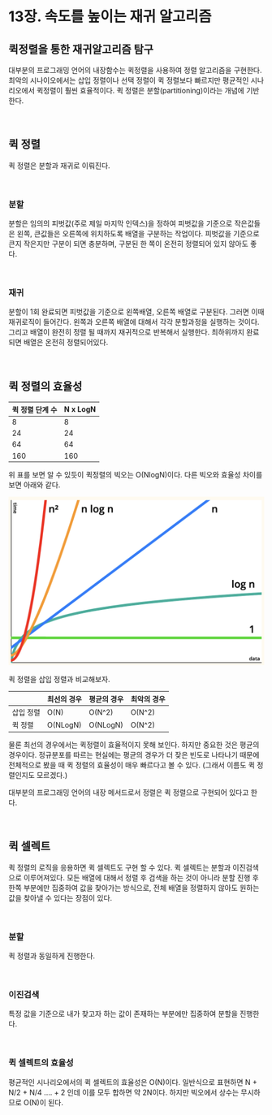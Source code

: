 # 13장. 속도를 높이는 재귀 알고리즘

## 퀵정렬을 통한 재귀알고리즘 탐구

대부분의 프로그래밍 언어의 내장함수는 퀵정렬을 사용하여 정렬 알고리즘을 구현한다. 최악의 시나이오에서는 삽입 정렬이나 선택 정렬이 퀵 정렬보다 빠르지만 평균적인 시나리오에서 퀵정렬이 훨씬 효율적이다. 퀵 정렬은 분할(partitioning)이라는 개념에 기반한다.

<br>

## 퀵 정렬

퀵 정렬은 분할과 재귀로 이뤄진다.

<br>

### 분할

분할은 임의의 피벗값(주로 제일 마지막 인덱스)을 정하여 피벗값을 기준으로 작은값들은 왼쪽, 큰값들은 오른쪽에 위치하도록 배열을 구분하는 작업이다. 피벗값을 기준으로 큰지 작은지만 구분이 되면 충분하며, 구분된 한 쪽이 온전히 정렬되어 있지 않아도 좋다.

<br>

### 재귀

분할이 1회 완료되면 피벗값을 기준으로 왼쪽배열, 오른쪽 배열로 구분된다. 그러면 이때 재귀로직이 들어간다. 왼쪽과 오른쪽 배열에 대해서 각각 분할과정을 실행하는 것이다. 그리고 배열이 완전히 정렬 될 때까지 재귀적으로 반복해서 실행한다. 최하위까지 완료되면 배열은 온전히 정렬되어있다.

<br>

## 퀵 정렬의 효율성

| 퀵 정렬 단계 수 | N x LogN |
| --------------- | -------- |
| 8               | 8        |
| 24              | 24       |
| 64              | 64       |
| 160             | 160      |

위 표를 보면 알 수 있듯이 퀵정렬의 빅오는 O(NlogN)이다. 다른 빅오와 효율성 차이를 보면 아래와 같다.

<img src="./big_o.png">

퀵 정렬을 삽입 정렬과 비교해보자.

|           | 최선의 경우 | 평균의 경우 | 최악의 경우 |
| --------- | ----------- | ----------- | ----------- |
| 삽입 정렬 | O(N)        | O(N^2)      | O(N^2)      |
| 퀵 정렬   | O(NLogN)    | O(NLogN)    | O(N^2)      |

물론 최선의 경우에서는 퀵정렬이 효율적이지 못해 보인다. 하지만 중요한 것은 평균의 경우이다. 정규분포를 따르는 현실에는 평균의 경우가 더 잦은 빈도로 나타나기 때문에 전체적으로 봤을 때 퀵 정렬의 효율성이 매우 빠르다고 볼 수 있다. (그래서 이름도 퀵 정렬인지도 모르겠다.)

대부분의 프로그래밍 언어의 내장 메서드로서 정렬은 퀵 정렬으로 구현되어 있다고 한다.

<br>

## 퀵 셀렉트

퀵 정렬의 로직을 응용하면 퀵 셀렉트도 구현 할 수 있다. 퀵 셀렉트는 분할과 이진검색으로 이루어져있다. 모든 배열에 대해서 정렬 후 검색을 하는 것이 아니라 분할 진행 후 한쪽 부분에만 집중하여 값을 찾아가는 방식으로, 전체 배열을 정렬하지 않아도 원하는 값을 찾아낼 수 있다는 장점이 있다.

<br>

### 분할

퀵 정렬과 동일하게 진행한다.

<br>

### 이진검색

특정 값을 기준으로 내가 찾고자 하는 값이 존재하는 부분에만 집중하여 분할을 진행한다.

<br>

### 퀵 셀렉트의 효율성

평균적인 시나리오에서의 퀵 셀렉트의 효율성은 O(N)이다. 일반식으로 표현하면 N + N/2 + N/4 .... + 2 인데 이를 모두 합하면 약 2N이다. 하지만 빅오에서 상수는 무시하므로 O(N)이 된다.
